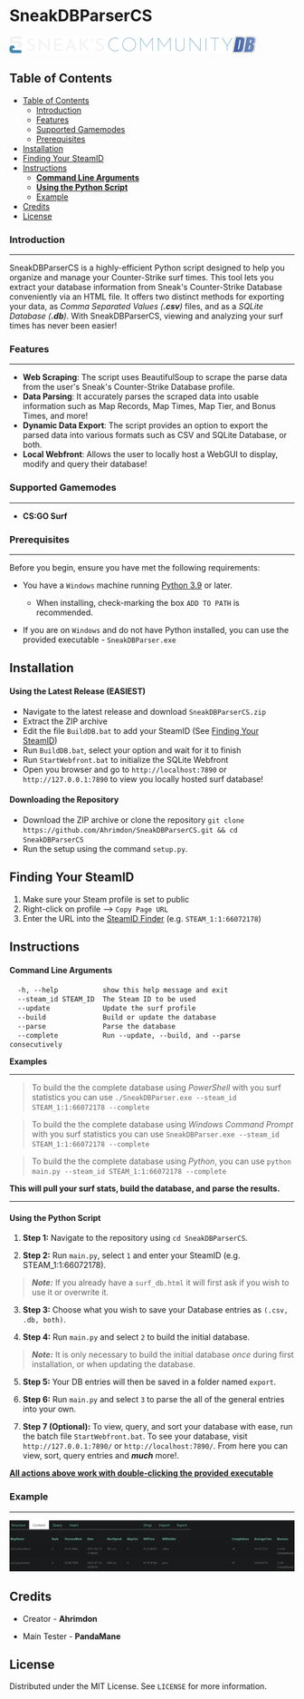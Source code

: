 # SneakDBParserCS

![image](assets/SneaksCommunity.png)

## Table of Contents

- [Table of Contents](#table-of-contents)
  - [Introduction](#introduction)
  - [Features](#features)
  - [Supported Gamemodes](#supported-gamemodes)
  - [Prerequisites](#prerequisites)
- [Installation](#installation)
- [Finding Your SteamID](#finding-your-steamid)
- [Instructions](#instructions)
    - [**Command Line Arguments**](#command-line-arguments)
    - [**Using the Python Script**](#using-the-python-script)
  - [Example](#example)
- [Credits](#credits)
- [License](#license)

### Introduction
-----
SneakDBParserCS is a highly-efficient Python script designed to help you organize and manage your Counter-Strike surf times. This tool lets you extract your database information from Sneak's Counter-Strike Database conveniently via an HTML file. It offers two distinct methods for exporting your data, as *Comma Separated Values (**.csv**)* files, and as a *SQLite Database (**.db**)*. With SneakDBParserCS, viewing and analyzing your surf times has never been easier!

### Features
-----
- **Web Scraping**: The script uses BeautifulSoup to scrape the parse data from the user's Sneak's Counter-Strike Database profile.
- **Data Parsing**: It accurately parses the scraped data into usable information such as Map Records, Map Times, Map Tier, and Bonus Times, and more!
- **Dynamic Data Export**: The script provides an option to export the parsed data into various formats such as CSV and SQLite Database, or both. 
- **Local Webfront**: Allows the user to locally host a WebGUI to display, modify and query their database!

### Supported Gamemodes
-----
- **CS:GO Surf**

### Prerequisites
-----
Before you begin, ensure you have met the following requirements:
* You have a `Windows` machine running [Python 3.9](https://www.python.org/downloads/) or later.
  * When installing, check-marking the box `ADD TO PATH` is recommended.

* If you are on `Windows` and do not have Python installed, you can use the provided executable - `SneakDBParser.exe`

## Installation
#### Using the Latest Release **(EASIEST)**
- Navigate to the latest release and download `SneakDBParserCS.zip`
- Extract the ZIP archive
- Edit the file `BuildDB.bat` to add your SteamID (See [Finding Your SteamID](#finding-your-steamid))
- Run `BuildDB.bat`, select your option and wait for it to finish
- Run `StartWebfront.bat` to initialize the SQLite Webfront
- Open you browser and go to `http://localhost:7890` or `http://127.0.0.1:7890` to view you locally hosted surf database!

#### Downloading the Repository
- Download the ZIP archive or clone the repository `git clone https://github.com/Ahrimdon/SneakDBParserCS.git && cd SneakDBParserCS`
- Run the setup using the command `setup.py`.

## Finding Your SteamID
1. Make sure your Steam profile is set to public
2. Right-click on profile --> `Copy Page URL`
3. Enter the URL into the [SteamID Finder](https://steamid.io/lookup/76561198092410085) (e.g. `STEAM_1:1:66072178`)

## Instructions

#### **Command Line Arguments**
```
  -h, --help           show this help message and exit
  --steam_id STEAM_ID  The Steam ID to be used
  --update             Update the surf profile
  --build              Build or update the database
  --parse              Parse the database
  --complete           Run --update, --build, and --parse consecutively
```
**Examples**

-----

> To build the the complete database using *PowerShell* with you surf statistics you can use `./SneakDBParser.exe --steam_id STEAM_1:1:66072178 --complete`

> To build the the complete database using *Windows Command Prompt* with you surf statistics you can use `SneakDBParser.exe --steam_id STEAM_1:1:66072178 --complete`

> To build the the complete database using *Python*, you can use `python main.py --steam_id STEAM_1:1:66072178 --complete`

**This will pull your surf stats, build the database, and parse the results.**

-----

#### **Using the Python Script**
1. **Step 1:** Navigate to the repository using `cd SneakDBParserCS`.

2. **Step 2:**  Run `main.py`, select `1` and enter your SteamID (e.g. STEAM_1:1:66072178).
   
  > ***Note:*** If you already have a `surf_db.html` it will first ask if you wish to use it or overwrite it.

3. **Step 3:** Choose what you wish to save your Database entries as `(.csv, .db, both)`.

4. **Step 4:** Run `main.py` and select `2` to build the initial database.

  > ***Note:*** It is only necessary to build the initial database *once* during first installation, or when updating the database.

5. **Step 5:** Your DB entries will then be saved in a folder named `export`.

6. **Step 6:** Run `main.py` and select `3` to parse the all of the general entries into your own. 

7. **Step 7 (Optional):** To view, query, and sort your database with ease, run the batch file `StartWebfront.bat`. To see your database, visit `http://127.0.0.1:7890/` or `http://localhost:7890/`. From here you can view, sort, query entries and ***much*** more!.

<u>**All actions above work with double-clicking the provided executable**</u>
### Example
-----
![image](assets/Example.png)

## Credits
- Creator - **Ahrimdon**

- Main Tester - **PandaMane**

## License
Distributed under the MIT License. See `LICENSE` for more information.